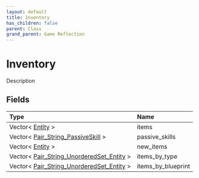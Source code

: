 ```yaml
---
layout: default
title: Inventory
has_children: false
parent: Class
grand_parent: Game Reflection
---
```

# Inventory
Description 

## Fields
| Type | Name |
|:-------------|:--------------|
| Vector< [Entity](/game-reflection/classes/entity.md) > | items |
| Vector< [Pair_String_PassiveSkill](/game-reflection/classes/pair__string__passive_skill.md) > | passive_skills |
| Vector< [Entity](/game-reflection/classes/entity.md) > | new_items |
| Vector< [Pair_String_UnorderedSet_Entity](/game-reflection/classes/pair__string__unordered_set__entity.md) > | items_by_type |
| Vector< [Pair_String_UnorderedSet_Entity](/game-reflection/classes/pair__string__unordered_set__entity.md) > | items_by_blueprint |
